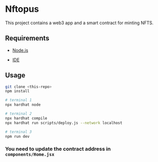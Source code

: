 # Nftopus

This project contains a web3 app and a smart contract for minting NFTS.

## Requirements

- [Node.js](https://nodejs.org/en/download/)

- [IDE](https://code.visualstudio.com/)

## Usage

```bash
git clone <this-repo>
npm install

# terminal 1
npx hardhat node

# terminal 2
npx hardhat compile
npx hardhat run scripts/deploy.js --network localhost 

# terminal 3
npm run dev
```
### You need to update the contract address in `components/Home.jsx` 